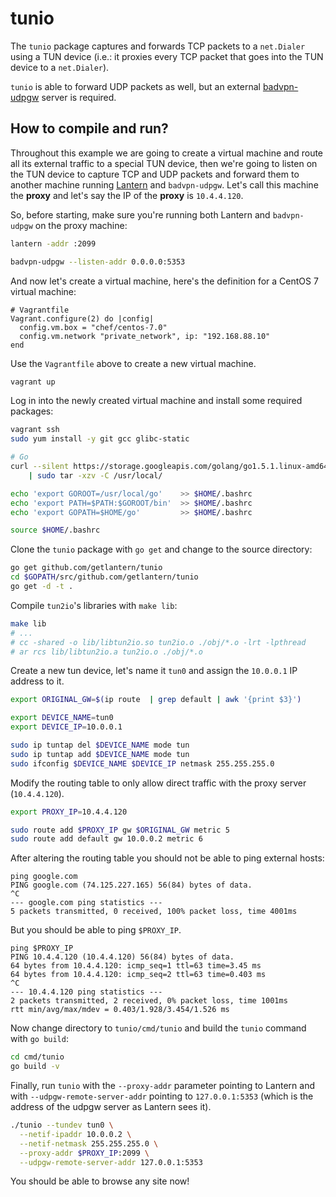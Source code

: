 # tunio

The `tunio` package captures and forwards TCP packets to a `net.Dialer` using a
TUN device (i.e.: it proxies every TCP packet that goes into the TUN device to
a `net.Dialer`).

`tunio` is able to forward UDP packets as well, but an external
[badvpn-udpgw](https://felixc.at/BadVPN) server is required.

## How to compile and run?

Throughout this example we are going to create a virtual machine and route all
its external traffic to a special TUN device, then we're going to listen on the
TUN device to capture TCP and UDP packets and forward them to another machine
running [Lantern](https://getlantern.org/) and `badvpn-udpgw`. Let's call this
machine the **proxy** and let's say the IP of the **proxy** is `10.4.4.120`.

So, before starting, make sure you're running both Lantern and `badvpn-udpgw`
on the proxy machine:

```sh
lantern -addr :2099
```

```sh
badvpn-udpgw --listen-addr 0.0.0.0:5353
```

And now let's create a virtual machine, here's the definition for a CentOS 7
virtual machine:

```
# Vagrantfile
Vagrant.configure(2) do |config|
  config.vm.box = "chef/centos-7.0"
  config.vm.network "private_network", ip: "192.168.88.10"
end
```

Use the `Vagrantfile` above to create a new virtual machine.

```sh
vagrant up
```

Log in into the newly created virtual machine and install some required
packages:

```sh
vagrant ssh
sudo yum install -y git gcc glibc-static

# Go
curl --silent https://storage.googleapis.com/golang/go1.5.1.linux-amd64.tar.gz \
	| sudo tar -xzv -C /usr/local/

echo 'export GOROOT=/usr/local/go'    >> $HOME/.bashrc
echo 'export PATH=$PATH:$GOROOT/bin'  >> $HOME/.bashrc
echo 'export GOPATH=$HOME/go'         >> $HOME/.bashrc

source $HOME/.bashrc
```

Clone the `tunio` package with `go get` and change to the source directory:

```sh
go get github.com/getlantern/tunio
cd $GOPATH/src/github.com/getlantern/tunio
go get -d -t .
```

Compile `tun2io`'s libraries with `make lib`:

```sh
make lib
# ...
# cc -shared -o lib/libtun2io.so tun2io.o ./obj/*.o -lrt -lpthread
# ar rcs lib/libtun2io.a tun2io.o ./obj/*.o
```

Create a new tun device, let's name it `tun0` and assign the `10.0.0.1` IP
address to it.

```sh
export ORIGINAL_GW=$(ip route  | grep default | awk '{print $3}')

export DEVICE_NAME=tun0
export DEVICE_IP=10.0.0.1

sudo ip tuntap del $DEVICE_NAME mode tun
sudo ip tuntap add $DEVICE_NAME mode tun
sudo ifconfig $DEVICE_NAME $DEVICE_IP netmask 255.255.255.0
```

Modify the routing table to only allow direct traffic with the proxy server
(`10.4.4.120`).

```sh
export PROXY_IP=10.4.4.120

sudo route add $PROXY_IP gw $ORIGINAL_GW metric 5
sudo route add default gw 10.0.0.2 metric 6
```

After altering the routing table you should not be able to ping external hosts:

```
ping google.com
PING google.com (74.125.227.165) 56(84) bytes of data.
^C
--- google.com ping statistics ---
5 packets transmitted, 0 received, 100% packet loss, time 4001ms
```

But you should be able to ping `$PROXY_IP`.

```
ping $PROXY_IP
PING 10.4.4.120 (10.4.4.120) 56(84) bytes of data.
64 bytes from 10.4.4.120: icmp_seq=1 ttl=63 time=3.45 ms
64 bytes from 10.4.4.120: icmp_seq=2 ttl=63 time=0.403 ms
^C
--- 10.4.4.120 ping statistics ---
2 packets transmitted, 2 received, 0% packet loss, time 1001ms
rtt min/avg/max/mdev = 0.403/1.928/3.454/1.526 ms
```

Now change directory to `tunio/cmd/tunio` and build the `tunio` command with
`go build`:

```sh
cd cmd/tunio
go build -v
```

Finally, run `tunio` with the `--proxy-addr` parameter pointing to Lantern and
with `--udpgw-remote-server-addr` pointing to `127.0.0.1:5353` (which is the
address of the udpgw server as Lantern sees it).

```sh
./tunio --tundev tun0 \
  --netif-ipaddr 10.0.0.2 \
  --netif-netmask 255.255.255.0 \
  --proxy-addr $PROXY_IP:2099 \
  --udpgw-remote-server-addr 127.0.0.1:5353
```

You should be able to browse any site now!

[1]: https://github.com/ambrop72/badvpn/tree/master/tun2socks
[2]: https://getlantern.org

